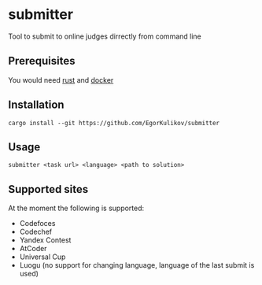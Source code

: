 # submitter

Tool to submit to online judges dirrectly from command line

## Prerequisites

You would need [rust](https://www.rust-lang.org/tools/install) and [docker](https://docs.docker.com/desktop/)

## Installation

```
cargo install --git https://github.com/EgorKulikov/submitter
```

## Usage

```
submitter <task url> <language> <path to solution>
```

## Supported sites

At the moment the following is supported:

- Codefoces
- Codechef
- Yandex Contest
- AtCoder
- Universal Cup
- Luogu (no support for changing language, language of the last submit is used)
